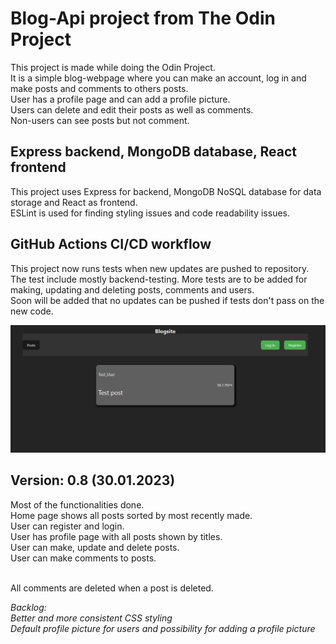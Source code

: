 # Blog-Api project from The Odin Project
This project is made while doing the Odin Project.<br>
It is a simple blog-webpage where you can make an account, log in and make posts and comments to others posts.<br>
User has a profile page and can add a profile picture.<br>
Users can delete and edit their posts as well as comments.<br>
Non-users can see posts but not comment.<br>

## Express backend, MongoDB database, React frontend
This project uses Express for backend, MongoDB NoSQL database for data storage and React as frontend.<br>
ESLint is used for finding styling issues and code readability issues.</br>

## GitHub Actions CI/CD workflow
This project now runs tests when new updates are pushed to repository.</br>
The test include mostly backend-testing. More tests are to be added for making, updating and deleting posts, comments and users.</br>
Soon will be added that no updates can be pushed if tests don't pass on the new code.</br>


![Main Page (not login as user)](image.png)

## Version: 0.8 (30.01.2023)
Most of the functionalities done.</br>
Home page shows all posts sorted by most recently made.</br>
User can register and login.</br>
User has profile page with all posts shown by titles.</br>
User can make, update and delete posts.</br>
User can make comments to posts.</br></br>

All comments are deleted when a post is deleted.</br>

*Backlog:*</br>
*Better and more consistent CSS styling*</br>
*Default profile picture for users and possibility for adding a profile picture*</br></br>
